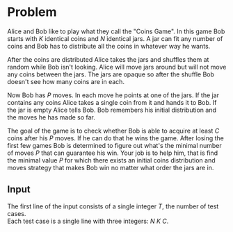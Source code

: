 # Problem

Alice and Bob like to play what they call the "Coins Game". In this game Bob starts with $K$ identical coins and $N$ identical jars. A jar can fit any number of coins and Bob has to distribute all the coins in whatever way he wants.

After the coins are distributed Alice takes the jars and shuffles them at random while Bob isn't looking. Alice will move jars around but will not move any coins between the jars. The jars are opaque so after the shuffle Bob doesn't see how many coins are in each.

Now Bob has $P$ moves. In each move he points at one of the jars. If the jar contains any coins Alice takes a single coin from it and hands it to Bob. If the jar is empty Alice tells Bob. Bob remembers his initial distribution and the moves he has made so far.

The goal of the game is to check whether Bob is able to acquire at least $C$ coins after his $P$ moves. If he can do that he wins the game. After losing the first few games Bob is determined to figure out what's the minimal number of moves $P$ that can guarantee his win. Your job is to help him, that is find the minimal value $P$ for which there exists an initial coins distribution and moves strategy that makes Bob win no matter what order the jars are in.

## Input

The first line of the input consists of a single integer $T$, the number of test cases.  
Each test case is a single line with three integers: $N$ $K$ $C$.

